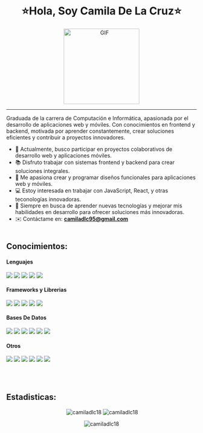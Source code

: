 <h1 align="center">⭐Hola, Soy Camila De La Cruz⭐</h1>

<div align="center">
  <img alt="GIF" src="https://i.pinimg.com/originals/9e/a7/2e/9ea72ef078139ced289852e8a4ea0c5c.gif" width="200"/>
</div>

<hr>

Graduada de la carrera de Computación e Informática, apasionada por el desarrollo de aplicaciones web y móviles. Con conocimientos en frontend y backend, motivada por aprender constantemente, crear soluciones eficientes y contribuir a proyectos innovadores.

- 🌱 Actualmente, busco participar en proyectos colaborativos de desarrollo web y aplicaciones móviles.
- 📚 Disfruto trabajar con sistemas frontend y backend para crear soluciones integrales.
- 🎨 Me apasiona crear y programar diseños funcionales para aplicaciones web y móviles.
- 💻 Estoy interesada en trabajar con JavaScript, React, y otras teconologías innovadoras.
- 🌟 Siempre en busca de aprender nuevas tecnologías y mejorar mis habilidades en desarrollo para ofrecer soluciones más innovadoras.
- ✉️ Contáctame en: <a href="camiladlc95@gmail.com"> **camiladlc95@gmail.com**
  </br></br>

## Conocimientos:

<h4> Lenguajes </h4>
<span> 
  <img src="https://img.shields.io/badge/HTML5-E34F26?style=for-the-badge&logo=html5&logoColor=white">
  <img src="https://img.shields.io/badge/CSS3-1572B6?style=for-the-badge&logo=css3&logoColor=white">
  <img src="https://img.shields.io/badge/JavaScript-F7DF1E?style=for-the-badge&logo=javascript&logoColor=black">
  <img src="https://img.shields.io/badge/Java-ED8B00?style=for-the-badge&logo=java&logoColor=white">
  <img src="https://img.shields.io/badge/python-3670A0?style=for-the-badge&logo=python&logoColor=ffdd54">
  
</span>

<h4> Frameworks y Librerias</h4>
<span> 
  <img src="https://img.shields.io/badge/angular-%23DD0031.svg?style=for-the-badge&logo=angular&logoColor=white">
  <img src="https://img.shields.io/badge/bootstrap-%238511FA.svg?style=for-the-badge&logo=bootstrap&logoColor=white">
  <img src="https://img.shields.io/badge/jquery-%230769AD.svg?style=for-the-badge&logo=jquery&logoColor=white">
  <img src="https://img.shields.io/badge/node.js-6DA55F?style=for-the-badge&logo=node.js&logoColor=white">
  <img src="https://img.shields.io/badge/react-%2320232a.svg?style=for-the-badge&logo=react&logoColor=%2361DAFB">
</span>

<h4> Bases De Datos </h4>
<span> 
  <img src="https://img.shields.io/badge/firebase-a08021?style=for-the-badge&logo=firebase&logoColor=ffcd34">
  <img src="https://img.shields.io/badge/MongoDB-%234ea94b.svg?style=for-the-badge&logo=mongodb&logoColor=white">
  <img src="https://img.shields.io/badge/MySQL-000080?style=for-the-badge&logo=mysql&logoColor=white">
  <img src="https://img.shields.io/badge/postgres-%23316192.svg?style=for-the-badge&logo=postgresql&logoColor=white">
  <img src="https://img.shields.io/badge/sqlite-%2307405e.svg?style=for-the-badge&logo=sqlite&logoColor=white">
 <img src="https://img.shields.io/badge/spring-%236DB33F.svg?style=for-the-badge&logo=spring&logoColor=white)">
  
</span>



<h4> Otros </h4>
<span> 
  <img src="https://img.shields.io/badge/figma-%23F24E1E.svg?style=for-the-badge&logo=figma&logoColor=white">
  <img src="https://img.shields.io/badge/WordPress-%23117AC9.svg?style=for-the-badge&logo=WordPress&logoColor=white">
  <img src="https://img.shields.io/badge/github%20pages-121013?style=for-the-badge&logo=github&logoColor=white">
  <img src="https://img.shields.io/badge/git-%23F05033.svg?style=for-the-badge&logo=git&logoColor=white">
  <img src="https://img.shields.io/badge/IntelliJIDEA-%238A4182.svg?style=for-the-badge&logo=intellij-idea&logoColor=white">
  <img src="https://img.shields.io/badge/Microsoft_Excel-217346?style=for-the-badge&logo=microsoft-excel&logoColor=white">

</span>

</br></br>

## Estadisticas:

<p align="center">&nbsp;<img align="center" src="https://github-readme-stats.vercel.app/api?username=camiladlc18&theme=gotham&show_icons=true" alt="camiladlc18" />

<img align="center" src="https://github-readme-streak-stats.herokuapp.com?user=camiladlc18&theme=gotham&hide_border=true&date_format=M%20j%5B%2C%20Y%5D" alt="camiladlc18" />




<div align="center">
  <img src="https://github-readme-stats.vercel.app/api/top-langs/?username=camiladlc18&theme=dark&hide_border=false&langs_count=10" alt="camiladlc18" />
</div>

